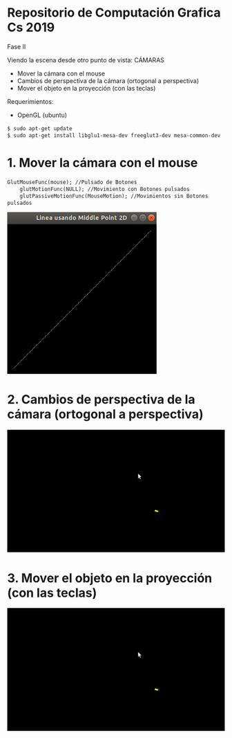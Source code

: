 # Repositorio de Computación Grafica Cs 2019
Fase II 

Viendo la escena desde otro punto de vista: CÁMARAS
- Mover la cámara con el mouse
- Cambios de perspectiva de la cámara (ortogonal a perspectiva) 
- Mover el objeto en la proyección (con las teclas)

Requerimientos:
- OpenGL (ubuntu)
```
$ sudo apt-get update
$ sudo apt-get install libglu1-mesa-dev freeglut3-dev mesa-common-dev
```
# 1. Mover la cámara con el mouse
```
GlutMouseFunc(mouse); //Pulsado de Botones
    glutMotionFunc(NULL); //Movimiento con Botones pulsados
    glutPassiveMotionFunc(MouseMotion); //Movimientos sin Botones pulsados
```

![bd_disponibles](Imagenes/LineaMiddlePoint2D.png)

# 2. Cambios de perspectiva de la cámara (ortogonal a perspectiva) 
![](Imagenes/Escalar.gif)

# 3. Mover el objeto en la proyección (con las teclas)
![](Imagenes/Escalar.gif)


